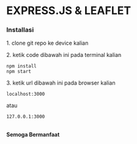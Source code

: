 <h1>EXPRESS.JS & LEAFLET</h1>

<h3>Installasi</h3>
<p>1. clone git repo ke device kalian</p>
<p>2. ketik code dibawah ini pada terminal kalian</p>

```
npm install
npm start
```

<p>3. ketik url dibawah ini pada browser kalian</p>

```
localhost:3000
```

<p>atau</p>

```
127.0.0.1:3000
```
<br>
<b>Semoga Bermanfaat</b>
